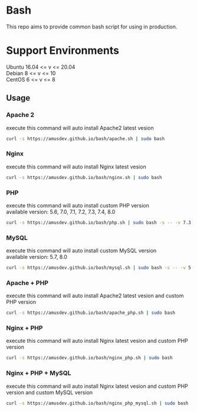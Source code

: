 # Bash
This repo aims to provide common bash script for using in production.  

# Support Environments
Ubuntu 16.04 <= v <= 20.04  
Debian 8 <= v <= 10  
CentOS 6 <= v <= 8

## Usage
### Apache 2
execute this command will auto install Apache2 latest vesion
```bash
curl -s https://amusdev.github.io/bash/apache.sh | sudo bash
```
### Nginx
execute this command will auto install Nginx latest vesion
```bash
curl -s https://amusdev.github.io/bash/nginx.sh | sudo bash
```
### PHP
execute this command will auto install custom PHP version  
available version: 5.6, 7.0, 7.1, 7.2, 7.3, 7.4, 8.0
```bash
curl -s https://amusdev.github.io/bash/php.sh | sudo bash -s -- -v 7.3
```
### MySQL
execute this command will auto install custom MySQL version  
available version: 5.7, 8.0
```bash
curl -s https://amusdev.github.io/bash/mysql.sh | sudo bash -s -- -v 5.7 -p "P@ssw0rd"
```
### Apache + PHP
execute this command will auto install Apache2 latest vesion and custom PHP version
```bash
curl -s https://amusdev.github.io/bash/apache_php.sh | sudo bash
```
### Nginx + PHP
execute this command will auto install Nginx latest vesion and custom PHP version
```bash
curl -s https://amusdev.github.io/bash/nginx_php.sh | sudo bash
```
### Nginx + PHP + MySQL
execute this command will auto install Nginx latest vesion and custom PHP version and custom MySQL version
```bash
curl -s https://amusdev.github.io/bash/nginx_php_mysql.sh | sudo bash
```
